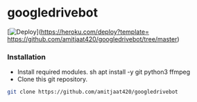 # googledrivebot
[![Deploy](https://www.herokucdn.com/deploy/button.svg)](https://heroku.com/deploy?template= https://github.com/amitjaat420/googledrivebot/tree/master)

### Installation
- Install required modules.
sh
apt install -y git python3 ffmpeg
- Clone this git repository.
```sh 
git clone https://github.com/amitjaat420/googledrivebot
